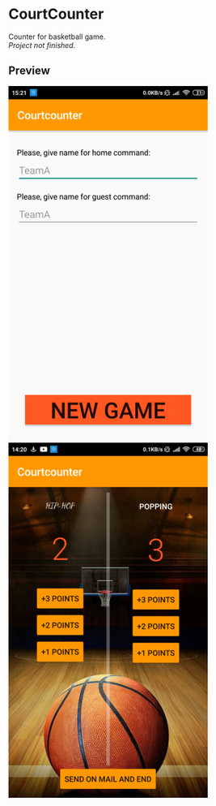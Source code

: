 # CourtCounter
Counter for basketball game.<br>
*Project not finished.*

## Preview
![Alt-текст](https://github.com/bboyzlodey/CourtCounter/blob/master/CourtCounter2.png "CourtCounter2")    ![Alt-текст](https://github.com/bboyzlodey/CourtCounter/blob/master/CourtCounter.png "CourtCounter")     
